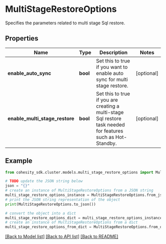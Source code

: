 # MultiStageRestoreOptions

Specifies the parameters related to multi stage Sql restore.

## Properties

Name | Type | Description | Notes
------------ | ------------- | ------------- | -------------
**enable_auto_sync** | **bool** | Set this to true if you want to enable auto sync for multi stage restore. | [optional] 
**enable_multi_stage_restore** | **bool** | Set this to true if you are creating a multi-stage Sql restore task needed for features such as Hot-Standby. | [optional] 

## Example

```python
from cohesity_sdk.cluster.models.multi_stage_restore_options import MultiStageRestoreOptions

# TODO update the JSON string below
json = "{}"
# create an instance of MultiStageRestoreOptions from a JSON string
multi_stage_restore_options_instance = MultiStageRestoreOptions.from_json(json)
# print the JSON string representation of the object
print(MultiStageRestoreOptions.to_json())

# convert the object into a dict
multi_stage_restore_options_dict = multi_stage_restore_options_instance.to_dict()
# create an instance of MultiStageRestoreOptions from a dict
multi_stage_restore_options_from_dict = MultiStageRestoreOptions.from_dict(multi_stage_restore_options_dict)
```
[[Back to Model list]](../README.md#documentation-for-models) [[Back to API list]](../README.md#documentation-for-api-endpoints) [[Back to README]](../README.md)


